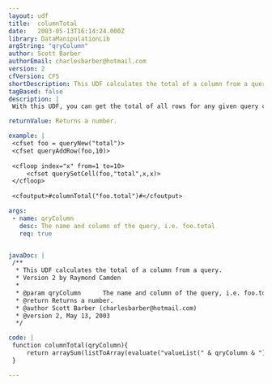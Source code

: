 ```yaml
---
layout: udf
title:  columnTotal
date:   2003-05-13T16:14:24.000Z
library: DataManipulationLib
argString: "qryColumn"
author: Scott Barber
authorEmail: charlesbarber@hotmail.com
version: 2
cfVersion: CF5
shortDescription: This UDF calculates the total of a column from a query.
tagBased: false
description: |
 With this UDF, you can get the total of all rows for any given query column. Assuming of course that the column you specify contains numbers! :-)

returnValue: Returns a number.

example: |
 <cfset foo = queryNew("total")>
 <cfset queryAddRow(foo,10)>
 
 <cfloop index="x" from=1 to=10>
     <cfset querySetCell(foo,"total",x,x)>
 </cfloop>
 
 <cfoutput>#columnTotal("foo.total")#</cfoutput>

args:
 - name: qryColumn
   desc: The name and column of the query, i.e. foo.total
   req: true


javaDoc: |
 /**
  * This UDF calculates the total of a column from a query.
  * Version 2 by Raymond Camden
  * 
  * @param qryColumn      The name and column of the query, i.e. foo.total (Required)
  * @return Returns a number. 
  * @author Scott Barber (charlesbarber@hotmail.com) 
  * @version 2, May 13, 2003 
  */

code: |
 function columnTotal(qryColumn){
     return arraySum(listToArray(evaluate("valueList(" & qryColumn & ")")));
 }

---
```



